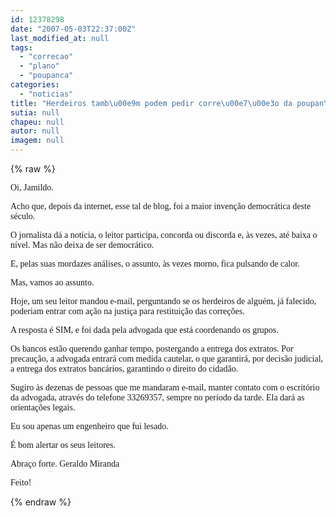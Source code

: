 ```yaml
---
id: 12378298
date: "2007-05-03T22:37:00Z"
last_modified_at: null
tags:
  - "correcao"
  - "plano"
  - "poupanca"
categories:
  - "noticias"
title: "Herdeiros tamb\u00e9m podem pedir corre\u00e7\u00e3o da poupan\u00e7a do Plano Bresser"
sutia: null
chapeu: null
autor: null
imagem: null
---
```

{% raw %}
<p><P><FONT face=Verdana>Oi, Jamildo.</FONT></P></p>
<p><P><FONT face=Verdana>Acho que, depois da internet, esse tal de blog, foi a maior invenção democrática deste século.</FONT></P></p>
<p><P><FONT face=Verdana>O jornalista dá a notícia, o leitor participa, concorda ou discorda e, às vezes, até baixa o nível. Mas não deixa de ser democrático.</FONT></P></p>
<p><P><FONT face=Verdana>E, pelas suas mordazes análises, o assunto, às vezes morno, fica pulsando de calor.</FONT></P></p>
<p><P><FONT face=Verdana>Mas, vamos ao assunto.</FONT></P></p>
<p><P><FONT face=Verdana>Hoje, um seu leitor mandou e-mail, perguntando se os herdeiros de alguém, já falecido, poderiam entrar com ação na justiça para restituição das correções. </FONT></P></p>
<p><P><FONT face=Verdana>A resposta é SIM, e foi dada pela advogada que está coordenando os grupos.</FONT></P></p>
<p><P><FONT face=Verdana>Os bancos estão querendo ganhar tempo, postergando a entrega dos extratos. Por precaução, a advogada entrará com medida cautelar, o que garantirá, por decisão judicial, a entrega dos extratos bancários, garantindo o direito do cidadão.</FONT></P></p>
<p><P><FONT face=Verdana>Sugiro às dezenas de pessoas que me mandaram e-mail, manter contato com o escritório da advogada, através do telefone 33269357, sempre no período da tarde. Ela dará as orientações legais. </FONT></P></p>
<p><P><FONT face=Verdana>Eu sou apenas um engenheiro que fui lesado.</FONT></P></p>
<p><P><FONT face=Verdana>É bom alertar os seus leitores.</FONT></P></p>
<p><P><FONT face=Verdana>Abraço forte. Geraldo Miranda</FONT></P></p>
<p><P><FONT face=Verdana>Feito!</FONT></P> </p>
{% endraw %}